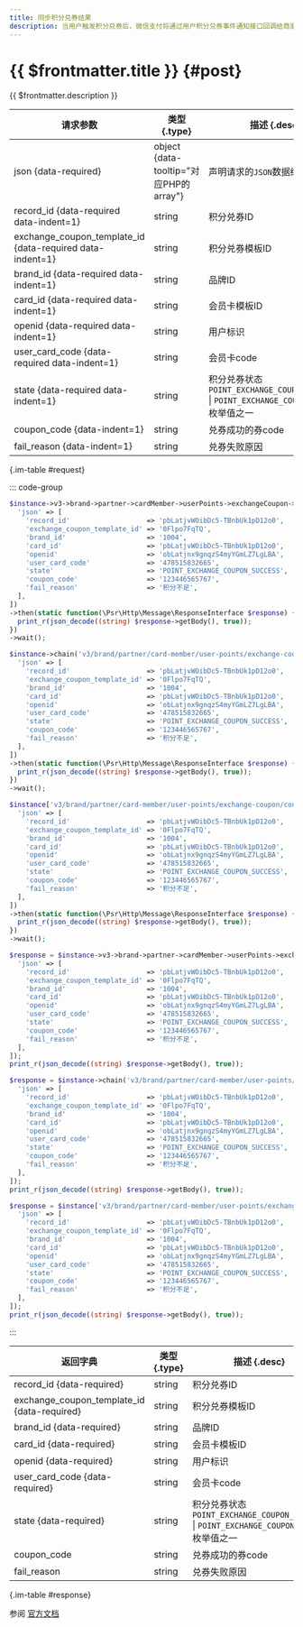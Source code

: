 ```yaml
---
title: 同步积分兑券结果
description: 当用户触发积分兑券后，微信支付将通过用户积分兑券事件通知接口回调给商家。商家处理完成后，必须把积分兑券处理结果同步给微信支付侧。接口限频：按服务商商户号维度 5次/秒
---
```


# {{ $frontmatter.title }} {#post}

{{ $frontmatter.description }}

| 请求参数 | 类型 {.type} | 描述 {.desc}
| --- | --- | ---
| json {data-required} | object {data-tooltip="对应PHP的array"} | 声明请求的`JSON`数据结构
| record_id {data-required data-indent=1} | string | 积分兑券ID
| exchange_coupon_template_id {data-required data-indent=1} | string | 积分兑券模板ID
| brand_id {data-required data-indent=1} | string | 品牌ID
| card_id {data-required data-indent=1} | string | 会员卡模板ID
| openid {data-required data-indent=1} | string | 用户标识
| user_card_code {data-required data-indent=1} | string | 会员卡code
| state {data-required data-indent=1} | string | 积分兑券状态<br/>`POINT_EXCHANGE_COUPON_SUCCESS` \| `POINT_EXCHANGE_COUPON_FAIL` 枚举值之一
| coupon_code {data-indent=1} | string | 兑券成功的券code
| fail_reason {data-indent=1} | string | 兑券失败原因

{.im-table #request}

::: code-group

```php [异步纯链式]
$instance->v3->brand->partner->cardMember->userPoints->exchangeCoupon->confirm->postAsync([
  'json' => [
    'record_id'                   => 'pbLatjvWOibDc5-TBnbUk1pD12o0',
    'exchange_coupon_template_id' => '0Flpo7FqTQ',
    'brand_id'                    => '1004',
    'card_id'                     => 'pbLatjvWOibDc5-TBnbUk1pD12o0',
    'openid'                      => 'obLatjnx9gnqzS4myYGmLZ7LgLBA',
    'user_card_code'              => '478515832665',
    'state'                       => 'POINT_EXCHANGE_COUPON_SUCCESS',
    'coupon_code'                 => '123446565767',
    'fail_reason'                 => '积分不足',
  ],
])
->then(static function(\Psr\Http\Message\ResponseInterface $response) {
  print_r(json_decode((string) $response->getBody(), true));
})
->wait();
```

```php [异步声明式]
$instance->chain('v3/brand/partner/card-member/user-points/exchange-coupon/confirm')->postAsync([
  'json' => [
    'record_id'                   => 'pbLatjvWOibDc5-TBnbUk1pD12o0',
    'exchange_coupon_template_id' => '0Flpo7FqTQ',
    'brand_id'                    => '1004',
    'card_id'                     => 'pbLatjvWOibDc5-TBnbUk1pD12o0',
    'openid'                      => 'obLatjnx9gnqzS4myYGmLZ7LgLBA',
    'user_card_code'              => '478515832665',
    'state'                       => 'POINT_EXCHANGE_COUPON_SUCCESS',
    'coupon_code'                 => '123446565767',
    'fail_reason'                 => '积分不足',
  ],
])
->then(static function(\Psr\Http\Message\ResponseInterface $response) {
  print_r(json_decode((string) $response->getBody(), true));
})
->wait();
```

```php [异步属性式]
$instance['v3/brand/partner/card-member/user-points/exchange-coupon/confirm']->postAsync([
  'json' => [
    'record_id'                   => 'pbLatjvWOibDc5-TBnbUk1pD12o0',
    'exchange_coupon_template_id' => '0Flpo7FqTQ',
    'brand_id'                    => '1004',
    'card_id'                     => 'pbLatjvWOibDc5-TBnbUk1pD12o0',
    'openid'                      => 'obLatjnx9gnqzS4myYGmLZ7LgLBA',
    'user_card_code'              => '478515832665',
    'state'                       => 'POINT_EXCHANGE_COUPON_SUCCESS',
    'coupon_code'                 => '123446565767',
    'fail_reason'                 => '积分不足',
  ],
])
->then(static function(\Psr\Http\Message\ResponseInterface $response) {
  print_r(json_decode((string) $response->getBody(), true));
})
->wait();
```

```php [同步纯链式]
$response = $instance->v3->brand->partner->cardMember->userPoints->exchangeCoupon->confirm->post([
  'json' => [
    'record_id'                   => 'pbLatjvWOibDc5-TBnbUk1pD12o0',
    'exchange_coupon_template_id' => '0Flpo7FqTQ',
    'brand_id'                    => '1004',
    'card_id'                     => 'pbLatjvWOibDc5-TBnbUk1pD12o0',
    'openid'                      => 'obLatjnx9gnqzS4myYGmLZ7LgLBA',
    'user_card_code'              => '478515832665',
    'state'                       => 'POINT_EXCHANGE_COUPON_SUCCESS',
    'coupon_code'                 => '123446565767',
    'fail_reason'                 => '积分不足',
  ],
]);
print_r(json_decode((string) $response->getBody(), true));
```

```php [同步声明式]
$response = $instance->chain('v3/brand/partner/card-member/user-points/exchange-coupon/confirm')->post([
  'json' => [
    'record_id'                   => 'pbLatjvWOibDc5-TBnbUk1pD12o0',
    'exchange_coupon_template_id' => '0Flpo7FqTQ',
    'brand_id'                    => '1004',
    'card_id'                     => 'pbLatjvWOibDc5-TBnbUk1pD12o0',
    'openid'                      => 'obLatjnx9gnqzS4myYGmLZ7LgLBA',
    'user_card_code'              => '478515832665',
    'state'                       => 'POINT_EXCHANGE_COUPON_SUCCESS',
    'coupon_code'                 => '123446565767',
    'fail_reason'                 => '积分不足',
  ],
]);
print_r(json_decode((string) $response->getBody(), true));
```

```php [同步属性式]
$response = $instance['v3/brand/partner/card-member/user-points/exchange-coupon/confirm']->post([
  'json' => [
    'record_id'                   => 'pbLatjvWOibDc5-TBnbUk1pD12o0',
    'exchange_coupon_template_id' => '0Flpo7FqTQ',
    'brand_id'                    => '1004',
    'card_id'                     => 'pbLatjvWOibDc5-TBnbUk1pD12o0',
    'openid'                      => 'obLatjnx9gnqzS4myYGmLZ7LgLBA',
    'user_card_code'              => '478515832665',
    'state'                       => 'POINT_EXCHANGE_COUPON_SUCCESS',
    'coupon_code'                 => '123446565767',
    'fail_reason'                 => '积分不足',
  ],
]);
print_r(json_decode((string) $response->getBody(), true));
```

:::

| 返回字典 | 类型 {.type} | 描述 {.desc}
| --- | --- | ---
| record_id {data-required} | string | 积分兑券ID
| exchange_coupon_template_id {data-required} | string | 积分兑券模板ID
| brand_id {data-required} | string | 品牌ID
| card_id {data-required} | string | 会员卡模板ID
| openid {data-required} | string | 用户标识
| user_card_code {data-required} | string | 会员卡code
| state {data-required} | string | 积分兑券状态<br/>`POINT_EXCHANGE_COUPON_SUCCESS` \| `POINT_EXCHANGE_COUPON_FAIL` 枚举值之一
| coupon_code | string | 兑券成功的券code
| fail_reason | string | 兑券失败原因

{.im-table #response}

参阅 [官方文档](https://pay.weixin.qq.com/doc/v3/partner/4015897268)
